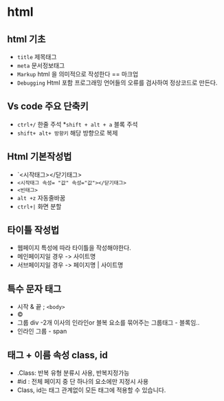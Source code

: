 # html
## html 기초
* `title`  제목태그
* `meta` 문서정보태그
* `Markup` html 을 의미적으로 작성한다 == 마크업
* `Debugging` Html 포함 프로그래밍 언어들의 오류를 검사하여 정상코드로 만든다.
## Vs code 주요 단축키
* `ctrl+/` 한줄 주석
*`shift + alt + a` 블록 주석
* `shift+ alt+ 방향키` 해당 방향으로 복제
## Html 기본작성법
* `<시작태그></닫기태그>
* `<시작태그 속성= "값" 속성="값"></닫기태그>`
* `<빈태그>`
* `alt +z` 자동줄바꿈
* `ctrl+|` 화면 분할
## 타이틀 작성법
* 웹페이지 특성에 따라 타이틀을 작성해야한다.
* 메인페이지일 경우 -> 사이트명
* 서브페이지일 경우 -> 페이지명 | 사이트명
## 특수 문자 태그
* 시작 &   끝 ;
  <code>&lt;body&gt;</code>
* &copy;
* 그룹 div  -2개 이사의 인라인or 블복 요소를 묶어주는 그룹태그  - 블록임..
* 인라인 그룹 - span
## 태그 + 이름 속성 class, id
* .Class: 반복 유형 분류시 사용, 반복지정가능
* #id : 전체 페이지 중 단 하나의 요소에만 지정시 사용
* Class, id는 태그 관계없이 모든 태그에 적용할 수 있습니다. 